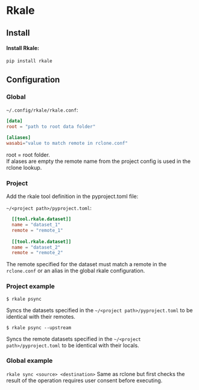 # Rkale

## Install
#### Install Rkale:  
```bash
pip install rkale
```

## Configuration

### Global

`~/.config/rkale/rkale.conf`:
```toml
[data]
root = "path to root data folder"

[aliases]
wasabi="value to match remote in rclone.conf"
```
root = root folder.  
If alases are empty the remote name from the project config is used in the rclone lookup.

### Project
Add the rkale tool definition in the pyproject.toml file:  

`~/<project path>/pyproject.toml`:
```toml
  [[tool.rkale.dataset]]
  name = "dataset_1"
  remote = "remote_1"
  
  [[tool.rkale.dataset]]
  name = "dataset_2"
  remote = "remote_2"
  ```
The remote specified for the dataset must match a remote in the `rclone.conf` or an alias in the global rkale configuration.

### Project example
```
$ rkale psync
```
Syncs the datasets specified in the `~/<project path>/pyproject.toml` to be identical with their remotes.  
```
$ rkale psync --upstream
```
Syncs the remote datasets specified in the `~/<project path>/pyproject.toml` to be identical with their locals.  

### Global example
```rkale sync <source> <destination>```
Same as rclone but first checks the result of the operation requires user consent before executing.  
